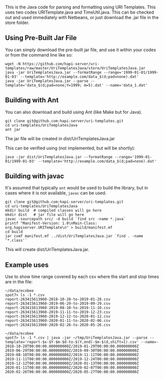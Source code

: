 This is the Java code for parsing and formatting using URI Templates.  This uses two codes URITemplate.java and TimeUtil.java. This can be checked out and used immediately with Netbeans, or just download the .jar file in the store folder. 

## Using Pre-Built Jar File
You can simply download the pre-built jar file, and use it within your codes or from the command line like so:
~~~~~
wget -N https://github.com/hapi-server/uri-templates/raw/master/UriTemplatesJava/store/UriTemplatesJava.jar
java -jar UriTemplatesJava.jar --formatRange --range='1999-01-01/1999-01-03' --template='http://example.com/data_$(d;pad=none).dat'
java -jar UriTemplatesJava.jar --parse --template='data_$(d;pad=none;Y=1999; m=5).dat' --name='data_1.dat'
~~~~~

## Building with Ant

You can also download and build using Ant (like Make but for Java).  

~~~~~
git clone git@github.com:hapi-server/uri-templates.git
cd uri-templates/UriTemplatesJava
ant jar
~~~~~
The jar file will be created in dist/UriTemplatesJava.jar

This can be verified using (not implemented, but will be shortly):

~~~~~
java -jar dist/UriTemplatesJava.jar --formatRange --range='1999-01-01/1999-01-03' --template='http://example.com/data_$(d;pad=none).dat'
~~~~~

## Building with javac

It's assumed that typically `ant` would be used to build the library, but in cases where it is not available, `javac` can be used.
~~~~~
git clone git@github.com:hapi-server/uri-templates.git
cd uri-templates/UriTemplatesJava
mkdir build  # compiled classes will go here
mkdir dist   # jar file will go here
javac -sourcepath src/ -d build `find src -name *.java`
printf "Manifest-Version: 1.0\nMain-Class: org.hapiserver.URITemplate\n" > build/manifest.mf
cd build
jar cvmf manifest.mf ../dist/UriTemplatesJava.jar `find . -name '*.class'`
~~~~~
This will create dist/UriTemplatesJava.jar.

## Example uses
Use to show time range covered by each csv where the start and stop times are in the file:
~~~~~
~/data/ecobee
spot7> ls -1 *.csv
report-263415613960-2018-10-28-to-2019-01-28.csv
report-263415613960-2019-06-29-to-2019-09-29.csv
report-263415613960-2019-08-10-to-2019-11-10.csv
report-263415613960-2019-11-11-to-2019-12-23.csv
report-263415613960-2019-12-12-to-2020-01-12.csv
report-263415613960-2020-01-11-to-2020-02-06.csv
report-263415613960-2020-02-26-to-2020-05-26.csv

~/data/ecobee
spot7> ls -1 *.csv | java -jar ~/tmp/UriTemplatesJava.jar --parse --template='report-$x-$Y-$m-$d-to-$(Y,end)-$m-$(d,shift=1).csv' --name=-
2018-10-28T00:00:00.000000000Z/2019-01-29T00:00:00.000000000Z
2019-06-29T00:00:00.000000000Z/2019-09-30T00:00:00.000000000Z
2019-08-10T00:00:00.000000000Z/2019-11-11T00:00:00.000000000Z
2019-11-11T00:00:00.000000000Z/2019-12-24T00:00:00.000000000Z
2019-12-12T00:00:00.000000000Z/2020-01-13T00:00:00.000000000Z
2020-01-11T00:00:00.000000000Z/2020-02-07T00:00:00.000000000Z
2020-02-26T00:00:00.000000000Z/2020-05-27T00:00:00.000000000Z

~~~~~
